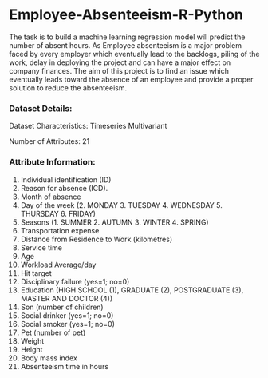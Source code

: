 # Employee-Absenteeism-R-Python
The task is to build a machine learning regression model will predict the number of absent hours. As Employee absenteeism is a major problem faced by every employer which eventually lead to the backlogs, piling of the work, delay in deploying the project and can have a major effect on company finances. The aim of this project is to find an issue which eventually leads toward the absence of an employee and provide a proper solution to reduce the absenteeism.

### Dataset Details:
Dataset Characteristics: Timeseries Multivariant

Number of Attributes: 21

### Attribute Information:
1. Individual identification (ID)
2. Reason for absence (ICD).
3. Month of absence
4. Day of the week (2. MONDAY 3. TUESDAY 4. WEDNESDAY 5. THURSDAY 6. FRIDAY)
5. Seasons (1. SUMMER 2. AUTUMN 3. WINTER 4. SPRING)
6. Transportation expense
7. Distance from Residence to Work (kilometres)
8. Service time
9. Age
10. Workload Average/day
11. Hit target
12. Disciplinary failure (yes=1; no=0)
13. Education (HIGH SCHOOL (1), GRADUATE (2), POSTGRADUATE (3), MASTER AND DOCTOR (4))
14. Son (number of children)
15. Social drinker (yes=1; no=0)
16. Social smoker (yes=1; no=0)
17. Pet (number of pet)
18. Weight
19. Height
20. Body mass index
21. Absenteeism time in hours
